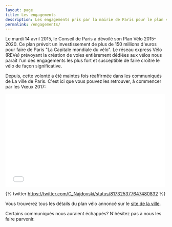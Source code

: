 ```yaml
---
layout: page
title: Les engagements
description: Les engagements pris par la mairie de Paris pour le plan vélo 2015-2020
permalink: /engagements/
---
```


Le mardi 14 avril 2015, le Conseil de Paris a dévoilé son Plan Vélo 2015-2020. Ce plan prévoit un investissement de plus de 150 millions d'euros pour faire de Paris "La Capitale mondiale du vélo". Le réseau express Vélo (REVe) prévoyant la création de voies entièrement dédiées aux vélos nous paraît l'un des engagements les plus fort et susceptible de faire croître le vélo de façon significative.

Depuis, cette volonté a été maintes fois réaffirmée dans les communiqués de La ville de Paris. C'est ici que vous pouvez les retrouver, à commencer par les Vœux 2017:

<iframe frameborder="0" width="500" height="290" src="//www.dailymotion.com/embed/video/x561m4u" allowfullscreen></iframe><br />

{% twitter https://twitter.com/C_Najdovski/status/817325377647480832 %}

Vous trouverez tous les détails du plan vélo annoncé sur le [site de la ville].

Certains communiqués nous auraient échappés? N'hésitez pas à nous les faire parvenir.

[site de la ville]: http://www.paris.fr/actualites/paris-se-dote-d-un-nouveau-plan-velo-2255
